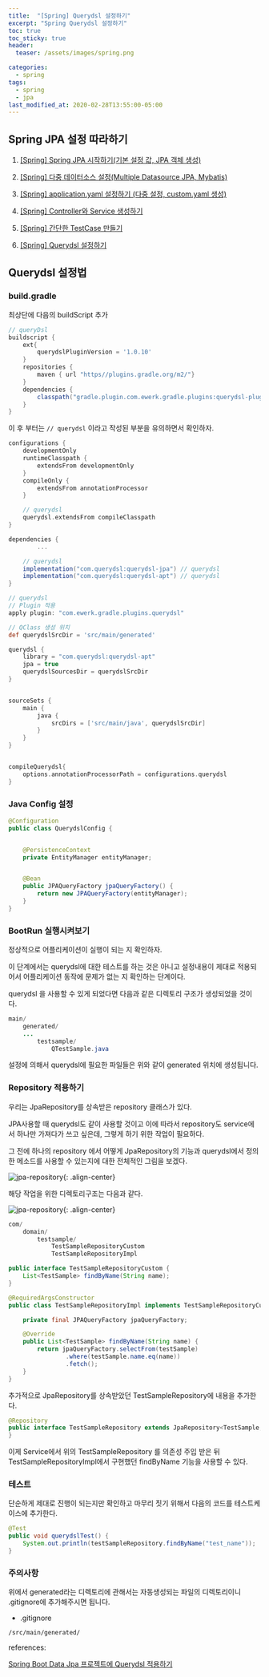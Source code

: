 ```yaml
---
title:  "[Spring] Querydsl 설정하기"
excerpt: "Spring Querydsl 설정하기"
toc: true
toc_sticky: true
header:
  teaser: /assets/images/spring.png

categories:
  - spring
tags:
  - spring
  - jpa
last_modified_at: 2020-02-28T13:55:00-05:00
---
```


## Spring JPA 설정 따라하기

1. [[Spring] Spring JPA 시작하기(기본 설정 값, JPA 객체 생성)](https://maximsungmo.github.io/spring/0-jpa-start/)

2. [[Spring] 다중 데이터소스 설정(Multiple Datasource JPA, Mybatis)](https://maximsungmo.github.io/spring/1-datasource-configuration/)

3. [[Spring] application.yaml 설정하기 (다중 설정, custom.yaml 생성)](https://maximsungmo.github.io/spring/2-datasource-yaml-change/)

4. [[Spring] Controller와 Service 생성하기](https://maximsungmo.github.io/spring/3-jpa-controller-service/)

5. [[Spring] 간단한 TestCase 만들기](https://maximsungmo.github.io/spring/4-jpa-test-case/)

6. [[Spring] Querydsl 설정하기](https://maximsungmo.github.io/spring/5-jpa-querydsl/)



## Querydsl 설정법

### build.gradle

최상단에 다음의 buildScript 추가

```groovy
// queryDsl 
buildscript {
    ext{
        querydslPluginVersion = '1.0.10'
    }
    repositories {
        maven { url "https//plugins.gradle.org/m2/"}
    }
    dependencies {
        classpath("gradle.plugin.com.ewerk.gradle.plugins:querydsl-plugin:${querydslPluginVersion}")
    }
}
```

이 후 부터는 `// querydsl` 이라고 작성된 부분을 유의하면서 확인하자.

```groovy
configurations {
    developmentOnly
    runtimeClasspath {
        extendsFrom developmentOnly
    }
    compileOnly {
        extendsFrom annotationProcessor
    }

    // querydsl
    querydsl.extendsFrom compileClasspath
}
```

```groovy
dependencies {
        ...

    // querydsl
    implementation("com.querydsl:querydsl-jpa") // querydsl
    implementation("com.querydsl:querydsl-apt") // querydsl
}
```

```groovy
// querydsl
// Plugin 적용
apply plugin: "com.ewerk.gradle.plugins.querydsl" 

// QClass 생성 위치
def querydslSrcDir = 'src/main/generated' 

querydsl {
    library = "com.querydsl:querydsl-apt"
    jpa = true
    querydslSourcesDir = querydslSrcDir
}


sourceSets {
    main {
        java {
            srcDirs = ['src/main/java', querydslSrcDir]
        }
    }
}


compileQuerydsl{
    options.annotationProcessorPath = configurations.querydsl
}
```



### Java Config 설정

```java
@Configuration
public class QuerydslConfig {


    @PersistenceContext
    private EntityManager entityManager;


    @Bean
    public JPAQueryFactory jpaQueryFactory() {
        return new JPAQueryFactory(entityManager);
    }
}
```



### BootRun 실행시켜보기 

정상적으로 어플리케이션이 실행이 되는 지 확인하자.

이 단계에서는 querydsl에 대한 테스트를 하는 것은 아니고 설정내용이 제대로 적용되어서 어플리케이션 동작에 문제가 없는 지 확인하는 단계이다. 

querydsl 을 사용할 수 있게 되었다면 다음과 같은 디렉토리 구조가 생성되었을 것이다.

```java
main/ 
    generated/
    ...
        testsample/
            QTestSample.java
```

설정에 의해서 querydsl에 필요한 파일들은 위와 같이 generated 위치에 생성됩니다.



### Repository 적용하기

우리는 JpaRepository를 상속받은 repository 클래스가 있다. 

JPA사용할 때 querydsl도 같이 사용할 것이고 이에 따라서 repository도 service에서 하나만 가져다가 쓰고 싶은데, 그렇게 하기 위한 작업이 필요하다.

그 전에 하나의 repository 에서 어떻게 JpaRepository의 기능과 querydsl에서 정의한 메소드를 사용할 수 있는지에 대한 전체적인 그림을 보겠다. 

![jpa-repository](../../assets/images/evernote2git/jpa-repository.png){: .align-center}



해당 작업을 위한 디렉토리구조는 다음과 같다.

![jpa-repository](../../assets/images/evernote2git/jpa-repository-2.png){: .align-center}

```java
com/ 
    domain/
        testsample/
			TestSampleRepositoryCustom
			TestSampleRepositoryImpl
```



```java
public interface TestSampleRepositoryCustom {
    List<TestSample> findByName(String name);
}
```

```java
@RequiredArgsConstructor
public class TestSampleRepositoryImpl implements TestSampleRepositoryCustom {

    private final JPAQueryFactory jpaQueryFactory;

    @Override
    public List<TestSample> findByName(String name) {
        return jpaQueryFactory.selectFrom(testSample)
                .where(testSample.name.eq(name))
                .fetch();
    }
}
```



추가적으로 JpaRepository를 상속받았던 TestSampleRepository에 내용을 추가한다.

```java
@Repository
public interface TestSampleRepository extends JpaRepository<TestSample, String>, TestSampleRepositoryCustom {
}
```



이제 Service에서 위의 TestSampleRepository 를 의존성 주입 받은 뒤 TestSampleRepositoryImpl에서 구현했던 findByName 기능을 사용할 수 있다.



### 테스트

단순하게 제대로 진행이 되는지만 확인하고 마무리 짓기 위해서 다음의 코드를 테스트케이스에 추가한다.

```java
@Test
public void querydslTest() {
    System.out.println(testSampleRepository.findByName("test_name"));
}
```



### 주의사항

위에서 generated라는 디렉토리에 관해서는 자동생성되는 파일의 디렉토리이니 .gitignore에 추가해주시면 됩니다. 

- .gitignore

```
/src/main/generated/
```



references:

[Spring Boot Data Jpa 프로젝트에 Querydsl 적용하기](https://jojoldu.tistory.com/372)